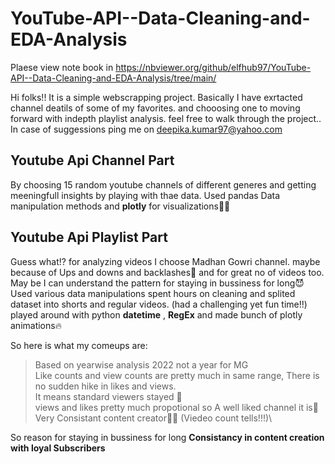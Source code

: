 # YouTube-API--Data-Cleaning-and-EDA-Analysis
Plaese view note book in https://nbviewer.org/github/elfhub97/YouTube-API--Data-Cleaning-and-EDA-Analysis/tree/main/

Hi folks!!
It is a simple webscrapping project. Basically I have exrtacted channel deatils of some of my favorites. and chooosing one to moving forward with indepth playlist analysis.
feel free to walk through the project.. In case of suggessions ping me on deepika.kumar97@yahoo.com

## Youtube Api Channel Part

By choosing  15 random youtube channels of different generes and getting meeningfull insights by playing with thae data.
Used pandas Data manipulation methods and **plotly** for visualizations🖖🏻

## Youtube Api Playlist Part

Guess what!? for analyzing videos I choose Madhan Gowri channel. maybe because of Ups and downs and backlashes🤡
and for great no of videos too. May be I can understand the pattern for  staying in bussiness for long😈
Used various data manipulations spent hours on cleaning and splited dataset into shorts and regular videos. (had a challenging yet fun time!!)
played around with python **datetime** , **RegEx** and made bunch of plotly animations🔥

So here is what my comeups are:
> Based on yearwise analysis 2022 not a year for MG\
>Like counts and view counts are pretty much in same range, There is no sudden hike in likes and views.\
>It means standard viewers stayed 🌈\
>views and likes pretty much propotional so A well liked channel it is🌹\
>Very Consistant content creator👏🏾 (Viedeo count tells!!!)\

So reason for staying in bussiness for long **Consistancy in content creation with loyal Subscribers**
